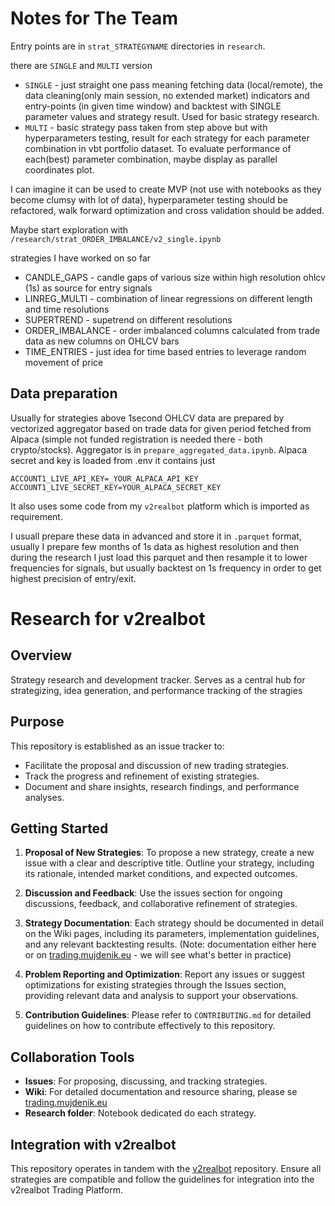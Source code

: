 # Notes for The Team

Entry points are in `strat_STRATEGYNAME` directories in `research`.

there are `SINGLE` and `MULTI` version
- `SINGLE` - just straight one pass meaning fetching data (local/remote), the data cleaning(only main session, no extended market) indicators and entry-points (in given time window) and backtest with SINGLE parameter values and strategy result. Used for basic strategy research.
- `MULTI` - basic strategy pass taken from step above but with hyperparameters testing, result for each strategy for each parameter combination in vbt portfolio dataset. To evaluate performance of each(best) parameter combination, maybe display as parallel coordinates plot.

I can imagine it can be used to create MVP (not use with notebooks as they become clumsy with lot of data), hyperparameter testing should be refactored, walk forward optimization and cross validation should be added.

Maybe start exploration with `/research/strat_ORDER_IMBALANCE/v2_single.ipynb`

strategies I have worked on so far
- CANDLE_GAPS - candle gaps of various size within high resolution ohlcv (1s) as source for entry signals
- LINREG_MULTI - combination of linear regressions on different length and time resolutions
- SUPERTREND - supetrend on different resolutions
- ORDER_IMBALANCE - order imbalanced columns calculated from trade data as new columns on OHLCV bars
- TIME_ENTRIES - just idea for time based entries to leverage random movement of price

## Data preparation

Usually for strategies above 1second OHLCV data are prepared by vectorized aggregator based on trade data for given period fetched from Alpaca (simple not funded registration is needed there - both crypto/stocks). Aggregator is in `prepare_aggregated_data.ipynb`. Alpaca secret and key is loaded from .env it contains just

```
ACCOUNT1_LIVE_API_KEY=_YOUR_ALPACA_API_KEY
ACCOUNT1_LIVE_SECRET_KEY=YOUR_ALPACA_SECRET_KEY
```

It also uses some code from my `v2realbot` platform which is imported as requirement.

I usuall prepare these data in advanced and store it in `.parquet` format, usually I prepare few months of 1s data as highest resolution and then during the research I just load this parquet and then resample it to lower frequencies for signals, but usually backtest on 1s frequency in order to get highest precision of entry/exit.




# Research for v2realbot

## Overview
Strategy research and development tracker. Serves as a central hub for strategizing, idea generation, and performance tracking of the stragies

## Purpose
This repository is established as an issue tracker to:
- Facilitate the proposal and discussion of new trading strategies.
- Track the progress and refinement of existing strategies.
- Document and share insights, research findings, and performance analyses.

## Getting Started
1. **Proposal of New Strategies**: To propose a new strategy, create a new issue with a clear and descriptive title. Outline your strategy, including its rationale, intended market conditions, and expected outcomes.

2. **Discussion and Feedback**: Use the issues section for ongoing discussions, feedback, and collaborative refinement of strategies.

3. **Strategy Documentation**: Each strategy should be documented in detail on the Wiki pages, including its parameters, implementation guidelines, and any relevant backtesting results. (Note: documentation either here or on [trading.mujdenik.eu](trading.mujdenik.eu) - we will see what's better in practice)

4. **Problem Reporting and Optimization**: Report any issues or suggest optimizations for existing strategies through the Issues section, providing relevant data and analysis to support your observations.

5. **Contribution Guidelines**: Please refer to `CONTRIBUTING.md` for detailed guidelines on how to contribute effectively to this repository.

## Collaboration Tools
- **Issues**: For proposing, discussing, and tracking strategies.
- **Wiki**: For detailed documentation and resource sharing, please se [trading.mujdenik.eu](trading.mujdenik.eu)
- **Research folder**: Notebook dedicated do each strategy.

## Integration with v2realbot
This repository operates in tandem with the [v2realbot](https://github.com/drew2323/v2trading) repository. Ensure all strategies are compatible and follow the guidelines for integration into the v2realbot Trading Platform.
